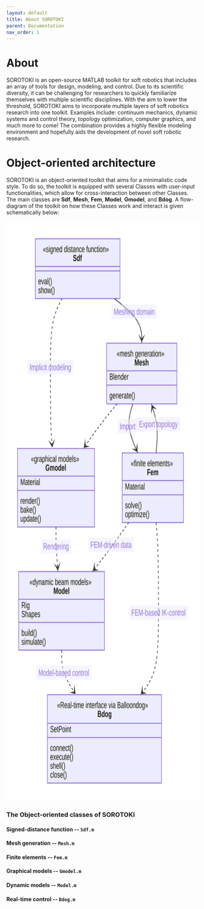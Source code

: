 ```yaml
---
layout: default
title: About SOROTOKI
parent: Documentation
nav_order: 1
---
```


# About
SOROTOKI is an open-source MATLAB toolkit for soft robotics that includes an array of tools for design, modeling, and control. Due to its scientific diversity, it can be challenging for researchers to quickly familiarize themselves with multiple scientific disciplines. With the aim to lower the threshold, SOROTOKI aims to incorporate multiple layers of soft robotics research into one toolkit. Examples include: continuum mechanics, dynamic systems and control theory, topology optimization, computer graphics, and much more to come! The combination provides a highly flexible modeling environment and hopefully aids the development of novel soft robotic research.

# Object-oriented architecture
SOROTOKI is an object-oriented toolkit that aims for a minimalistic code style. To do so, the toolkit is equipped with several Classes with user-input functionalities, which allow for cross-interaction between other Classes. The main classes are **Sdf**, **Mesh**, **Fem**, **Model**, **Gmodel**, and **Bdog**.  A flow-diagram of the toolkit on how these Classes work and interact is given schematically below:

<div align="center"> <img src="./img/diagram.svg" height="1520"> </div>

### The Object-oriented classes of SOROTOKI

#### Signed-distance function -- `Sdf.m`

#### Mesh generation -- `Mesh.m`

#### Finite elements -- `Fem.m`

#### Graphical models -- `Gmodel.m`

#### Dynamic models -- `Model.m`

#### Real-time control -- `Bdog.m`
